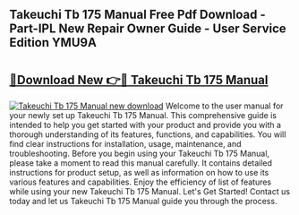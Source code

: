 ## Takeuchi Tb 175 Manual Free Pdf Download - Part-IPL New Repair Owner Guide - User Service Edition YMU9A

# <h2><a href="http://bc82960.oget.top/?id=Takeuchi+Tb+175+Manual">🔗Download New 👉🔴 Takeuchi Tb 175 Manual</a></h2>

[![Takeuchi Tb 175 Manual new download](https://i.imgur.com/5g1atiW.png)](http://bc82960.oget.top/?id=Takeuchi+Tb+175+Manual)
Welcome to the user manual for your newly set up Takeuchi Tb 175 Manual. This comprehensive guide is intended to help you get started with your product and provide you with a thorough understanding of its features, functions, and capabilities. You will find clear instructions for installation, usage, maintenance, and troubleshooting. Before you begin using your Takeuchi Tb 175 Manual, please take a moment to read this manual carefully. It contains detailed instructions for product setup, as well as information on how to use its various features and capabilities. Enjoy the efficiency of list of features while using your new Takeuchi Tb 175 Manual. Let's Get Started! Contact us today and let us Takeuchi Tb 175 Manual guide you through the process.
